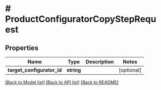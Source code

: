 # # ProductConfiguratorCopyStepRequest


## Properties


Name | Type | Description | Notes
------------ | ------------- | ------------- | -------------
**target_configurator_id**| **string** |   | [optional]


[[Back to Model list]](../../README.md#models) [[Back to API list]](../../README.md#endpoints) [[Back to README]](../../README.md)